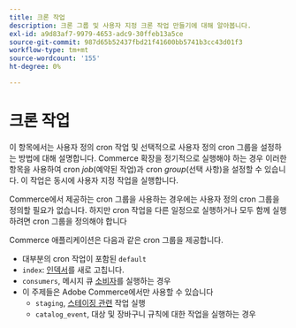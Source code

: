 ```yaml
---
title: 크론 작업
description: 크론 그룹 및 사용자 지정 크론 작업 만들기에 대해 알아봅니다.
exl-id: a9d83af7-9979-4653-adc9-30ffeb13a5ce
source-git-commit: 987d65b52437fbd21f41600bb5741b3cc43d01f3
workflow-type: tm+mt
source-wordcount: '155'
ht-degree: 0%

---
```


# 크론 작업

이 항목에서는 사용자 정의 cron 작업 및 선택적으로 사용자 정의 cron 그룹을 설정하는 방법에 대해 설명합니다. Commerce 확장을 정기적으로 실행해야 하는 경우 이러한 항목을 사용하여 cron _job_(예약된 작업)과 cron _group_(선택 사항)을 설정할 수 있습니다. 이 작업은 동시에 사용자 지정 작업을 실행합니다.

Commerce에서 제공하는 cron 그룹을 사용하는 경우에는 사용자 정의 cron 그룹을 정의할 필요가 없습니다. 하지만 cron 작업을 다른 일정으로 실행하거나 모두 함께 실행하려면 cron 그룹을 정의해야 합니다

Commerce 애플리케이션은 다음과 같은 cron 그룹을 제공합니다.

- 대부분의 cron 작업이 포함된 `default`
- `index`: [인덱서](../cli/manage-indexers.md)를 새로 고칩니다.
- `consumers`, 메시지 큐 [소비자](../cli/start-message-queues.md)를 실행하는 경우
- 이 주제들은 Adobe Commerce에서만 사용할 수 있습니다
   - `staging`, [스테이징 관련](https://experienceleague.adobe.com/en/docs/commerce-admin/content-design/staging/content-staging) 작업 실행
   - `catalog_event`, 대상 및 장바구니 규칙에 대한 작업을 실행하는 경우
